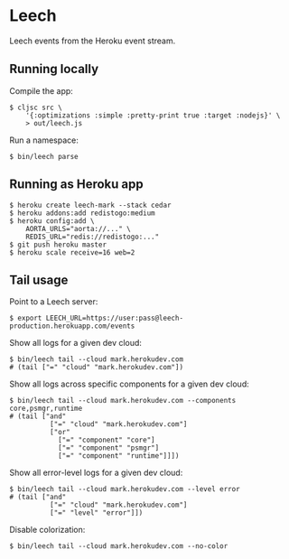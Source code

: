 # Leech

Leech events from the Heroku event stream.


## Running locally

Compile the app:

    $ cljsc src \
        '{:optimizations :simple :pretty-print true :target :nodejs}' \
        > out/leech.js

Run a namespace:

    $ bin/leech parse


## Running as Heroku app

    $ heroku create leech-mark --stack cedar
    $ heroku addons:add redistogo:medium
    $ heroku config:add \
        AORTA_URLS="aorta://..." \
        REDIS_URL="redis://redistogo:..."
    $ git push heroku master
    $ heroku scale receive=16 web=2


## Tail usage

Point to a Leech server:

    $ export LEECH_URL=https://user:pass@leech-production.herokuapp.com/events

Show all logs for a given dev cloud:

    $ bin/leech tail --cloud mark.herokudev.com
    # (tail ["=" "cloud" "mark.herokudev.com"])

Show all logs across specific components for a given dev cloud:

    $ bin/leech tail --cloud mark.herokudev.com --components core,psmgr,runtime
    # (tail ["and"
              ["=" "cloud" "mark.herokudev.com"]
              ["or"
                ["=" "component" "core"]
                ["=" "component" "psmgr"]
                ["=" "component" "runtime"]]])

Show all error-level logs for a given dev cloud:

    $ bin/leech tail --cloud mark.herokudev.com --level error
    # (tail ["and"
              ["=" "cloud" "mark.herokudev.com"]
              ["=" "level" "error"]])

Disable colorization:

    $ bin/leech tail --cloud mark.herokudev.com --no-color
